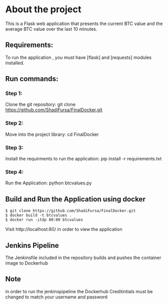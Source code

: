 # About the project
This is a Flask web application that presents the current BTC value and the average BTC value over the last 10 minutes.

## Requirements:
To run the application , you must have [flask] and [requests] modules installed.

## Run commands: 
### Step 1:
Clone the git repository: git clone https://github.com/ShadiFursa/FinalDocker.git
### Step 2:
Move into the project library: cd FinalDocker
### Step 3:
Install the requirments to run the application: pip install -r requirements.txt
### Step 4:
Run the Application: python btcvalues.py

## Build and Run the Application using docker

```
$ git clone https://github.com/ShadiFursa/FinalDocker.git
$ docker build -t btcvalues .
$ docker run -itdp 80:80 btcvalues
```
Visit http://localhost:80/ in order to view the application

## Jenkins Pipeline
The Jenkinsfile included in the repository builds and pushes the container image to Dockerhub

## Note
in order to run the jenkinspipeline the Dockerhub Creditintials must be changed to match your username and password



